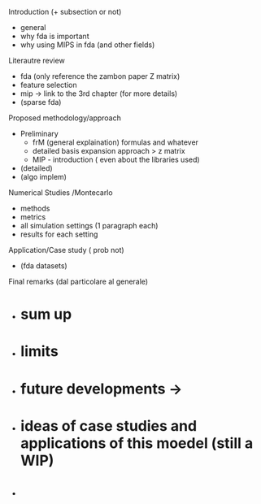 

Introduction (+ subsection or not)
- general
- why fda is important
- why using MIPS in fda (and other fields)

Literautre review
- fda (only reference the zambon paper Z matrix)
- feature selection
- mip -> link to the 3rd chapter (for more details)
- (sparse fda)


Proposed methodology/approach
- Preliminary 
  - frM (general explaination) formulas and whatever
  - detailed basis expansion approach > z matrix
  - MIP - introduction ( even about the libraries used)
- (detailed)
- (algo implem)


Numerical Studies /Montecarlo
- methods 
- metrics
- all simulation settings (1 paragraph each)
- results for each setting

Application/Case study ( prob not)
- (fda datasets)

Final remarks (dal particolare al generale)
- # sum up 
- # limits
- # future developments ->
- # ideas of case studies and applications of this moedel (still a WIP)
- # 